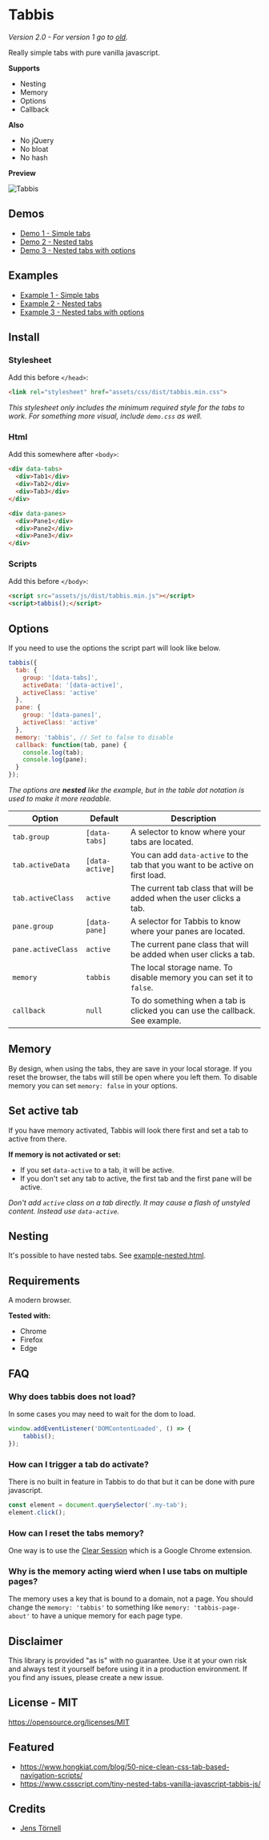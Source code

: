 # Tabbis

*Version 2.0 - For version 1 go to [old](old).*

Really simple tabs with pure vanilla javascript.

**Supports**

- Nesting
- Memory
- Options
- Callback

**Also**

- No jQuery
- No bloat
- No hash

**Preview**

![Tabbis](screenshot.png)

## Demos

- [Demo 1 - Simple tabs](https://csspoo.com/tabbis/example-simple.html)
- [Demo 2 - Nested tabs](https://csspoo.com/tabbis/example-nested.html)
- [Demo 3 - Nested tabs with options](https://csspoo.com/tabbis/example-nested-with-options.html)

## Examples

- [Example 1 - Simple tabs](example-simple.html)
- [Example 2 - Nested tabs](example-nested.html)
- [Example 3 - Nested tabs with options](example-nested-with-options.html)

## Install

### Stylesheet

Add this before `</head>`:

```html
<link rel="stylesheet" href="assets/css/dist/tabbis.min.css">
```

*This stylesheet only includes the minimum required style for the tabs to work. For something more visual, include `demo.css` as well.*

### Html

Add this somewhere after `<body>`:

```html
<div data-tabs>
  <div>Tab1</div>
  <div>Tab2</div>
  <div>Tab3</div>
</div>

<div data-panes>
  <div>Pane1</div>
  <div>Pane2</div>
  <div>Pane3</div>
</div>
```

### Scripts

Add this before `</body>`:

```html
<script src="assets/js/dist/tabbis.min.js"></script>
<script>tabbis();</script>
```

## Options

If you need to use the options the script part will look like below.

```js
tabbis({
  tab: {
    group: '[data-tabs]',
    activeData: '[data-active]',
    activeClass: 'active'
  },
  pane: {
    group: '[data-panes]',
    activeClass: 'active'
  },
  memory: 'tabbis', // Set to false to disable
  callback: function(tab, pane) {
    console.log(tab);
    console.log(pane);
  }
});
```

*The options are **nested** like the example, but in the table dot notation is used to make it more readable.*

| Option | Default   | Description |
| ------ | --------- | ----------- |
| `tab.group`        | `[data-tabs]`   | A selector to know where your tabs are located. |
| `tab.activeData`   | `[data-active]` | You can add `data-active` to the tab that you want to be active on first load. |
| `tab.activeClass`  | `active`        | The current tab class that will be added when the user clicks a tab. |
| `pane.group`       | `[data-pane]`   | A selector for Tabbis to know where your panes are located. |
| `pane.activeClass` | `active`        | The current pane class that will be added when user clicks a tab. |
| `memory`           | `tabbis`        | The local storage name. To disable memory you can set it to `false`. |
| `callback`         | `null`          | To do something when a tab is clicked you can use the callback. See example. |


## Memory

By design, when using the tabs, they are save in your local storage. If you reset the browser, the tabs will still be open where you left them. To disable memory you can set `memory: false` in your options.

## Set active tab

If you have memory activated, Tabbis will look there first and set a tab to active from there.

**If memory is not activated or set:**

- If you set `data-active` to a tab, it will be active.
- If you don't set any tab to active, the first tab and the first pane will be active.

*Don't add `active` class on a tab directly. It may cause a flash of unstyled content. Instead use `data-active`.*

## Nesting

It's possible to have nested tabs. See [example-nested.html](example-nested.html).

## Requirements

A modern browser.

**Tested with:**

- Chrome
- Firefox
- Edge

## FAQ

### Why does tabbis does not load?

In some cases you may need to wait for the dom to load.

```js
window.addEventListener('DOMContentLoaded', () => {
    tabbis();
});
```

### How can I trigger a tab do activate?

There is no built in feature in Tabbis to do that but it can be done with pure javascript.

```js
const element = document.querySelector('.my-tab');
element.click();
```

### How can I reset the tabs memory?

One way is to use the [Clear Session](https://chrome.google.com/webstore/detail/clear-session/maejjihldgmkjlfmgpgoebepjchengka) which is a Google Chrome extension.

### Why is the memory acting wierd when I use tabs on multiple pages?

The memory uses a key that is bound to a domain, not a page. You should change the `memory: 'tabbis'` to something like `memory: 'tabbis-page-about'` to have a unique memory for each page type.

## Disclaimer

This library is provided "as is" with no guarantee. Use it at your own risk and always test it yourself before using it in a production environment. If you find any issues, please create a new issue.

## License - MIT

https://opensource.org/licenses/MIT

## Featured

- https://www.hongkiat.com/blog/50-nice-clean-css-tab-based-navigation-scripts/
- https://www.cssscript.com/tiny-nested-tabs-vanilla-javascript-tabbis-js/

## Credits

- [Jens Törnell](https://github.com/jenstornell)
